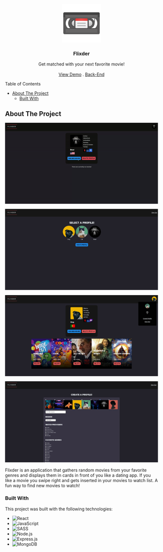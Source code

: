 <br/>
<div align="center">
<a href="https://github.com/user/repo">
<img src=".project-images/project-logo.png" alt="Logo" height="128px">
</a>
<h3 align="center">Flixder</h3>
<p align="center">
Get matched with your next favorite movie!
<br/>
<br/>
<a href="https://flixder.netlify.app/">View Demo</a> . 
<a href="https://github.com/venoblin/flixder-backend">Back-End</a> 
</p>
</div>

Table of Contents

- [About The Project](#about-the-project)
  - [Built With](#built-with)

## About The Project
<p align="center">
  <img src=".project-images/flixder-demo.gif" width="650" />
</p>

<p align="center">
  <img src=".project-images/screenshot01.png" width="650" />
</p>

<p align="center">
  <img src=".project-images/screenshot02.png" width="650" />
</p>

<p align="center">
  <img src=".project-images/screenshot03.png" width="650" />
</p>

Flixder is an application that gathers random movies from your favorite genres and displays them in cards in front of you like a dating app. If you like a movie you swipe right and gets inserted in your movies to watch list. A fun way to find new movies to watch!

### Built With
This project was built with the following technologies:
- <img src="https://img.shields.io/badge/React-%2320232a.svg?logo=react&logoColor=%2361DAFB" alt="React" />
- <img src="https://img.shields.io/badge/JavaScript-F7DF1E?logo=javascript&logoColor=000" alt="JavaScript" />
- <img src="https://img.shields.io/badge/Sass-C69?logo=sass&logoColor=fff" alt="SASS" />
- <img src="https://img.shields.io/badge/Node.js-6DA55F?logo=node.js&logoColor=white" alt="Node.js" />
- <img src="https://img.shields.io/badge/Express.js-%23404d59.svg?logo=express&logoColor=%2361DAFB" alt="Express.js" />
- <img src="https://img.shields.io/badge/MongoDB-%234ea94b.svg?logo=mongodb&logoColor=white" alt="MongoDB" />

